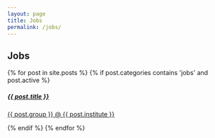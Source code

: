 ```yaml
---
layout: page
title: Jobs
permalink: /jobs/
---
```


## Jobs

<div class="w-100">
    {% for post in site.posts %}
    {% if post.categories contains 'jobs' and post.active %}
    <a href="{{ post.url }}" class="flex flex-col items-center bg-white border border-gray-200 rounded-lg shadow md:flex-row hover:bg-gray-100 dark:border-gray-700 dark:bg-gray-800 dark:hover:bg-gray-700 mb-3">
        <div class="flex flex-col justify-between p-4 leading-normal">
            <h5 class="mb-2 text-2xl font-bold tracking-tight text-gray-900 dark:text-white">{{ post.title }}</h5>
            <p class="mb-3 pb-0 font-normal text-gray-700 dark:text-gray-400">{{ post.group }} @ {{ post.institute }}</p>
        </div>
    </a>
    {% endif %}
    {% endfor %}
</div>
